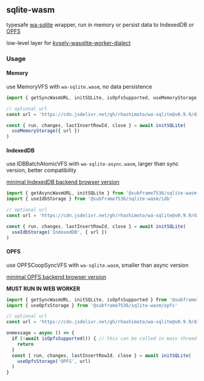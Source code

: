 ## sqlite-wasm

typesafe [wa-sqlite](https://github.com/rhashimoto/wa-sqlite) wrapper, run in memory or persist data to IndexedDB or [OPFS](https://developer.mozilla.org/en-US/docs/Web/API/File_System_API/Origin_private_file_system)

low-level layer for [kysely-wasqlite-worker-dialect](https://github.com/subframe7536/kysely-sqlite-tools/tree/master/packages/dialect-wasqlite-worker)

### Usage

#### Memory

use MemoryVFS with `wa-sqlite.wasm`, no data persistence

```ts
import { getSyncWasmURL, initSQLite, isOpfsSupported, useMemoryStorage } from '@subframe7536/sqlite-wasm'

// optional url
const url = 'https://cdn.jsdelivr.net/gh/rhashimoto/wa-sqlite@v0.9.9/dist/wa-sqlite.wasm'

const { run, changes, lastInsertRowId, close } = await initSQLite(
  useMemoryStorage({ url })
)
```

#### IndexedDB

use IDBBatchAtomicVFS with `wa-sqlite-async.wasm`, larger than sync version, better compatibility

[minimal IndexedDB backend browser version](https://caniuse.com/mdn-api_lockmanager)

```ts
import { getAsyncWasmURL, initSQLite } from '@subframe7536/sqlite-wasm'
import { useIdbStorage } from '@subframe7536/sqlite-wasm/idb'

// optional url
const url = 'https://cdn.jsdelivr.net/gh/rhashimoto/wa-sqlite@v0.9.9/dist/wa-sqlite-async.wasm'

const { run, changes, lastInsertRowId, close } = await initSQLite(
  useIdbStorage('IndexedDB', { url })
)
```

#### OPFS

use OPFSCoopSyncVFS with `wa-sqlite.wasm`, smaller than async version

[minimal OPFS backend browser version](https://caniuse.com/mdn-api_filesystemsyncaccesshandle)

**MUST RUN IN WEB WORKER**

```ts
import { getSyncWasmURL, initSQLite, isOpfsSupported } from '@subframe7536/sqlite-wasm'
import { useOpfsStorage } from '@subframe7536/sqlite-wasm/opfs'

// optional url
const url = 'https://cdn.jsdelivr.net/gh/rhashimoto/wa-sqlite@v0.9.9/dist/wa-sqlite.wasm'

onmessage = async () => {
  if (!await isOpfsSupported()) { // this can be called in main thread
    return
  }
  const { run, changes, lastInsertRowId, close } = await initSQLite(
    useOpfsStorage('OPFS', url)
  )
}
```
